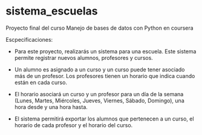 # sistema_escuelas

Proyecto final del curso Manejo de bases de datos con Python en coursera

Escpecificaciones:

- Para este proyecto, realizarás un sistema para una escuela. Este sistema permite registrar nuevos alumnos, profesores y cursos.

- Un alumno es asignado a un curso y un curso puede tener asociado más de un profesor. Los profesores tienen un horario que indica cuando están en cada curso.

- El horario asociará un curso y un profesor para un día de la semana (Lunes, Martes, Miércoles, Jueves, Viernes, Sábado, Domingo), una hora desde y una hora hasta.

- El sistema permitirá exportar los alumnos que pertenecen a un curso, el horario de cada profesor y el horario del curso.
